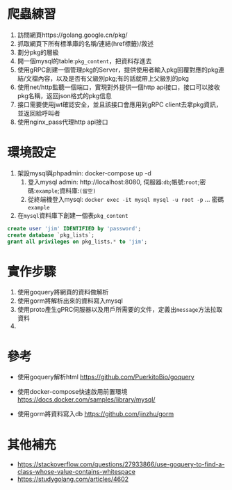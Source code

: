 # 爬蟲練習
1. 訪問網頁https://golang.google.cn/pkg/
2. 抓取網頁下所有標準庫的名稱/連結(href標籤)/敘述
3. 劃分pkg的層級
4. 開一個mysql的table:`pkg_content`，把資料存進去
5. 使用gRPC創建一個管理pkg的Server，提供使用者輸入pkg回覆對應的pkg連結/文檔內容，以及是否有父級別pkg;有的話就帶上父級別的pkg
6. 使用net/http監聽一個端口，實現對外提供一個http api接口，接口可以接收pkg名稱，返回json格式的pkg信息
7. 接口需要使用jwt確認安全，並且該接口會應用到gRPC client去拿pkg資訊，並返回給呼叫者
8. 使用nginx_pass代理http api接口


# 環境設定
1. 架設mysql與phpadmin: docker-compose up -d
   1. 登入mysql admin: http://localhost:8080, 伺服器:`db`;帳號:`root`;密碼:`example`;資料庫:`(留空)`
   2. 從終端機登入mysql: `docker exec -it mysql mysql -u root -p` ... 密碼 `example`
2. 在`mysql`資料庫下創建一個表`pkg_content`
```sql
create user 'jim' IDENTIFIED by 'password';
create database `pkg_lists`;
grant all privileges on pkg_lists.* to 'jim';
```

# 實作步驟
1. 使用goquery將網頁的資料做解析
2. 使用gorm將解析出來的資料寫入mysql
3. 使用proto產生gPRC伺服器以及用戶所需要的文件，定義出`message`方法拉取資料
4. 


# 參考
- 使用goquery解析html
https://github.com/PuerkitoBio/goquery

- 使用docker-compose快速啟用前置環境
https://docs.docker.com/samples/library/mysql/

- 使用gorm將資料寫入db
https://github.com/jinzhu/gorm

# 其他補充
- https://stackoverflow.com/questions/27933866/use-goquery-to-find-a-class-whose-value-contains-whitespace
- https://studygolang.com/articles/4602